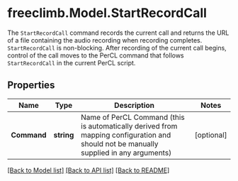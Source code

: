 # freeclimb.Model.StartRecordCall

The `StartRecordCall` command records the current call and returns the URL of a file containing the audio recording when recording completes. `StartRecordCall` is non-blocking. After recording of the current call begins, control of the call moves to the PerCL command that follows `StartRecordCall` in the current PerCL script.
## Properties

Name | Type | Description | Notes
------------ | ------------- | ------------- | -------------
**Command** | **string** | Name of PerCL Command (this is automatically derived from mapping configuration and should not be manually supplied in any arguments) | [optional] 

[[Back to Model list]](../README.md#documentation-for-models) [[Back to API list]](../README.md#documentation-for-api-endpoints) [[Back to README]](../README.md)

